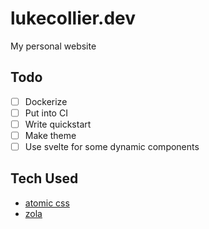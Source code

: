 # lukecollier.dev
My personal website

## Todo
- [ ] Dockerize
- [ ] Put into CI
- [ ] Write quickstart
- [ ] Make theme
- [ ] Use svelte for some dynamic components

## Tech Used
- [atomic css](https://acss.io/)
- [zola](https://www.getzola.org/)
